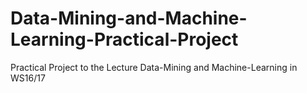 # Data-Mining-and-Machine-Learning-Practical-Project
Practical Project to the Lecture Data-Mining and Machine-Learning in WS16/17
